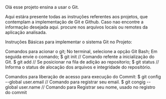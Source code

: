 Olá esse projeto ensina a usar o Git. 

Aqui estára presente todas as instruções referentes aos projetos, que contemplam a implementação de Git e Github. 
Caso nao encontre a informação desejada aqui. procure nos arquivos locais ou remotes da aplicação analisada. 



Instruções Básicas para implementar o sistema Git no Projeto: 

Comandos para acionar o git; 
No terminal, selecione a opção Git Bash; 
Em seguida envie o comando; 
$ git init // Comando refente a inicialização do Git. 
$ git add <Nome do Arquivo a ser adicionado>// Se posicionar na fila de adição ao repositorio;
$ git status // Informa o status de alocação dos arquivos e integridade do repositório. 

Comandos para liberação de acesso para execução do Commit: 
$ git config --global user.email // Comando para registrar seu email.
$ git congig --global user.name // Comando para Registrar seu nome, usado no registro do commit

